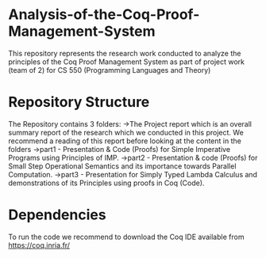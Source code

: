 # Analysis-of-the-Coq-Proof-Management-System
This repository represents the research work conducted to analyze the principles of the Coq Proof Management System as part of project work (team of 2) for CS 550 (Programming Languages and Theory)

# Repository Structure
The Repository contains 3 folders:
->The Project report which is an overall summary report of the research which we conducted in this project. We recommend a reading of this report before looking at the content in the folders
->part1 - Presentation & Code (Proofs) for Simple Imperative Programs using Principles of IMP.
->part2 - Presentation & code (Proofs) for Small Step Operational Semantics and its importance towards Parallel Computation.
->part3 - Presentation for Simply Typed Lambda Calculus and demonstrations of its Principles using proofs in Coq (Code).

# Dependencies
To run the code we recommend to download the Coq IDE available from https://coq.inria.fr/


